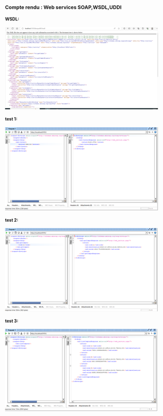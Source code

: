 <h3>Compte rendu : Web services SOAP,WSDL,UDDI</h3>

<h4>WSDL: </h4>
<img src="Captures/wsdl.png">

<h4>test 1:</h4>
<img src="Captures/1.png">


<h4>test 2:</h4>
<img src="Captures/2.png">


<h4>test 3:</h4>
<img src="Captures/3.png">
